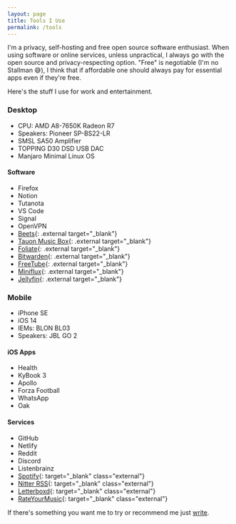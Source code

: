 ```yaml
---
layout: page
title: Tools I Use
permalink: /tools
---
```

I'm a privacy, self-hosting and free open source software enthusiast. When using software or online services, unless unpractical, I always go with the open source and privacy-respecting option. "Free" is negotiable (I'm no Stallman 😅), I think that if affordable one should always pay for essential apps even if they're free.

Here's the stuff I use for work and entertainment.

### Desktop

* CPU: AMD A8-7650K Radeon R7
* Speakers: Pioneer SP-BS22-LR
* SMSL SA50 Amplifier
* TOPPING D30 DSD USB DAC
* Manjaro Minimal Linux OS

#### Software
* Firefox
* Notion
* Tutanota
* VS Code
* Signal
* OpenVPN
* [Beets](https://beets.io){: .external target="_blank"}
* [Tauon Music Box](https://tauonmusicbox.rocks/){: .external target="_blank"}
* [Foliate](https://johnfactotum.github.io/foliate/){: .external target="_blank"}
* [Bitwarden](https://bitwarden.com/){: .external target="_blank"}
* [FreeTube](https://freetubeapp.io/){: .external target="_blank"}
* [Miniflux](https://miniflux.app/){: .external target="_blank"}
* [Jellyfin](https://jellyfin.org/){: .external target="_blank"}

### Mobile

* iPhone SE
* iOS 14
* IEMs: BLON BL03
* Speakers: JBL GO 2

#### iOS Apps
* Health
* KyBook 3
* Apollo
* Forza Football
* WhatsApp
* Oak

#### Services
* GitHub
* Netlify
* Reddit
* Discord
* Listenbrainz
* [Spotify](/spotify){: target="_blank" class="external"}
* [Nitter RSS](https://github.com/zedeus/nitter){: target="_blank" class="external"}
* [Letterboxd](/letterboxd){: target="_blank" class="external"}
* [RateYourMusic](/rym){: target="_blank" class="external"}

If there's something you want me to try or recommend me just [write](/contact).